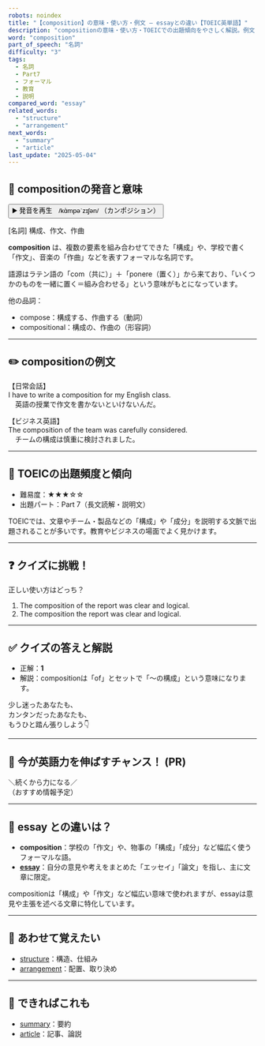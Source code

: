 ```yaml
---
robots: noindex
title: "【composition】の意味・使い方・例文 ― essayとの違い【TOEIC英単語】"
description: "compositionの意味・使い方・TOEICでの出題傾向をやさしく解説。例文・クイズ付きでessayとの違いもわかりやすく学べます。"
word: "composition"
part_of_speech: "名詞"
difficulty: "3"
tags:
  - 名詞
  - Part7
  - フォーマル
  - 教育
  - 説明
compared_word: "essay"
related_words:
  - "structure"
  - "arrangement"
next_words:
  - "summary"
  - "article"
last_update: "2025-05-04"
---
```


## 🔰 compositionの発音と意味

<button class="play-audio" onclick="playTTS('composition')">
  <span class="play-audio-main">
    ▶️ 発音を再生　/kɑ̀mpəˈzɪʃən/
  </span>
  <span class="play-audio-sub">
    （カンポジション）
  </span>
</button>

[名詞] 構成、作文、作曲

**composition** は、複数の要素を組み合わせてできた「構成」や、学校で書く「作文」、音楽の「作曲」などを表すフォーマルな名詞です。

語源はラテン語の「com（共に）」＋「ponere（置く）」から来ており、「いくつかのものを一緒に置く＝組み合わせる」という意味がもとになっています。

他の品詞：  
- compose：構成する、作曲する（動詞）
- compositional：構成の、作曲の（形容詞）

---

## ✏️ compositionの例文

【日常会話】  
I have to write a composition for my English class.  
　英語の授業で作文を書かないといけないんだ。

【ビジネス英語】  
The composition of the team was carefully considered.  
　チームの構成は慎重に検討されました。

---

## 🎯 TOEICの出題頻度と傾向

- 難易度：★★★☆☆
- 出題パート：Part 7（長文読解・説明文）

TOEICでは、文章やチーム・製品などの「構成」や「成分」を説明する文脈で出題されることが多いです。教育やビジネスの場面でよく見かけます。

---

## ❓ クイズに挑戦！

正しい使い方はどっち？

1. The composition of the report was clear and logical.  
2. The composition the report was clear and logical.

---

## ✅ クイズの答えと解説

- 正解：**1**
- 解説：compositionは「of」とセットで「～の構成」という意味になります。

少し迷ったあなたも、  
カンタンだったあなたも、  
もうひと踏ん張りしよう👇️

---

## 🚀 今が英語力を伸ばすチャンス！ (PR)

<div class="info-center">
＼続くから力になる／<br>  
（おすすめ情報予定）
</div>

---

## 🤔  essay との違いは？

- **composition**：学校の「作文」や、物事の「構成」「成分」など幅広く使うフォーマルな語。
- **[essay](/word/essay/)**：自分の意見や考えをまとめた「エッセイ」「論文」を指し、主に文章に限定。

compositionは「構成」や「作文」など幅広い意味で使われますが、essayは意見や主張を述べる文章に特化しています。

---

## 🧩 あわせて覚えたい

- [structure](/word/structure/)：構造、仕組み
- [arrangement](/word/arrangement/)：配置、取り決め

---

## 📖 できればこれも

- [summary](/word/summary/)：要約
- [article](/word/article/)：記事、論説

<!-- cvid: aid04_bid33 -->
